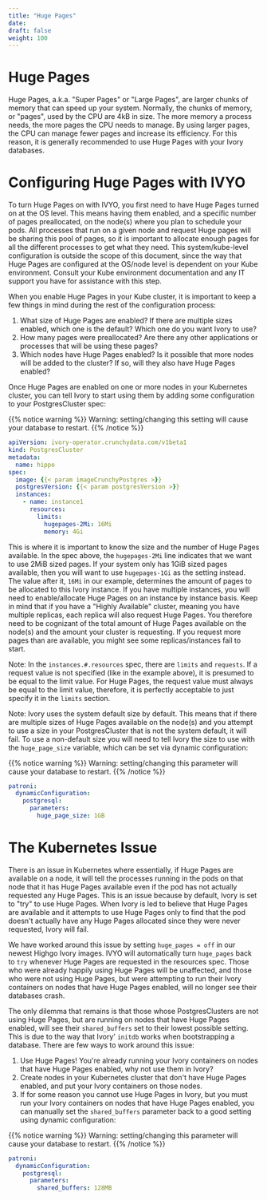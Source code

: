 ```yaml
---
title: "Huge Pages"
date:
draft: false
weight: 100
---
```


# Huge Pages

Huge Pages, a.k.a. "Super Pages" or "Large Pages", are larger chunks of memory that can speed up your system. Normally, the chunks of memory, or "pages", used by the CPU are 4kB in size. The more memory a process needs, the more pages the CPU needs to manage. By using larger pages, the CPU can manage fewer pages and increase its efficiency. For this reason, it is generally recommended to use Huge Pages with your Ivory databases.

# Configuring Huge Pages with IVYO

To turn Huge Pages on with IVYO, you first need to have Huge Pages turned on at the OS level. This means having them enabled, and a specific number of pages preallocated, on the node(s) where you plan to schedule your pods. All processes that run on a given node and request Huge pages will be sharing this pool of pages, so it is important to allocate enough pages for all the different processes to get what they need. This system/kube-level configuration is outside the scope of this document, since the way that Huge Pages are configured at the OS/node level is dependent on your Kube environment. Consult your Kube environment documentation and any IT support you have for assistance with this step.

When you enable Huge Pages in your Kube cluster, it is important to keep a few things in mind during the rest of the configuration process:
1. What size of Huge Pages are enabled? If there are multiple sizes enabled, which one is the default? Which one do you want Ivory to use?
2. How many pages were preallocated? Are there any other applications or processes that will be using these pages?
3. Which nodes have Huge Pages enabled? Is it possible that more nodes will be added to the cluster? If so, will they also have Huge Pages enabled?

Once Huge Pages are enabled on one or more nodes in your Kubernetes cluster, you can tell Ivory to start using them by adding some configuration to your PostgresCluster spec:

{{% notice warning %}}
Warning: setting/changing this setting will cause your database to restart.
{{% /notice %}}

```yaml
apiVersion: ivory-operator.crunchydata.com/v1beta1
kind: PostgresCluster
metadata:
  name: hippo
spec:
  image: {{< param imageCrunchyPostgres >}}
  postgresVersion: {{< param postgresVersion >}}
  instances:
    - name: instance1
      resources:
        limits:
          hugepages-2Mi: 16Mi
          memory: 4Gi
```

This is where it is important to know the size and the number of Huge Pages available. In the spec above, the `hugepages-2Mi` line indicates that we want to use 2MiB sized pages. If your system only has 1GiB sized pages available, then you will want to use `hugepages-1Gi` as the setting instead. The value after it, `16Mi` in our example, determines the amount of pages to be allocated to this Ivory instance. If you have multiple instances, you will need to enable/allocate Huge Pages on an instance by instance basis. Keep in mind that if you have a "Highly Available" cluster, meaning you have multiple replicas, each replica will also request Huge Pages. You therefore need to be cognizant of the total amount of Huge Pages available on the node(s) and the amount your cluster is requesting. If you request more pages than are available, you might see some replicas/instances fail to start.

Note: In the `instances.#.resources` spec, there are `limits` and `requests`. If a request value is not specified (like in the example above), it is presumed to be equal to the limit value. For Huge Pages, the request value must always be equal to the limit value, therefore, it is perfectly acceptable to just specify it in the `limits` section.

Note: Ivory uses the system default size by default. This means that if there are multiple sizes of Huge Pages available on the node(s) and you attempt to use a size in your PostgresCluster that is not the system default, it will fail. To use a non-default size you will need to tell Ivory the size to use with the `huge_page_size` variable, which can be set via dynamic configuration:

{{% notice warning %}}
Warning: setting/changing this parameter will cause your database to restart.
{{% /notice %}}

```yaml
patroni:
  dynamicConfiguration:
    postgresql:
      parameters:
        huge_page_size: 1GB
```

# The Kubernetes Issue

There is an issue in Kubernetes where essentially, if Huge Pages are available on a node, it will tell the processes running in the pods on that node that it has Huge Pages available even if the pod has not actually requested any Huge Pages. This is an issue because by default, Ivory is set to "try" to use Huge Pages. When Ivory is led to believe that Huge Pages are available and it attempts to use Huge Pages only to find that the pod doesn't actually have any Huge Pages allocated since they were never requested, Ivory will fail.

We have worked around this issue by setting `huge_pages = off` in our newest Highgo Ivory images. IVYO will automatically turn `huge_pages` back to `try` whenever Huge Pages are requested in the resources spec. Those who were already happily using Huge Pages will be unaffected, and those who were not using Huge Pages, but were attempting to run their Ivory containers on nodes that have Huge Pages enabled, will no longer see their databases crash.

The only dilemma that remains is that those whose PostgresClusters are not using Huge Pages, but are running on nodes that have Huge Pages enabled, will see their `shared_buffers` set to their lowest possible setting. This is due to the way that Ivory' `initdb` works when bootstrapping a database. There are few ways to work around this issue:

1. Use Huge Pages! You're already running your Ivory containers on nodes that have Huge Pages enabled, why not use them in Ivory?
2. Create nodes in your Kubernetes cluster that don't have Huge Pages enabled, and put your Ivory containers on those nodes.
3. If for some reason you cannot use Huge Pages in Ivory, but you must run your Ivory containers on nodes that have Huge Pages enabled, you can manually set the `shared_buffers` parameter back to a good setting using dynamic configuration:

{{% notice warning %}}
Warning: setting/changing this parameter will cause your database to restart.
{{% /notice %}}

```yaml
patroni:
  dynamicConfiguration:
    postgresql:
      parameters:
        shared_buffers: 128MB
```
